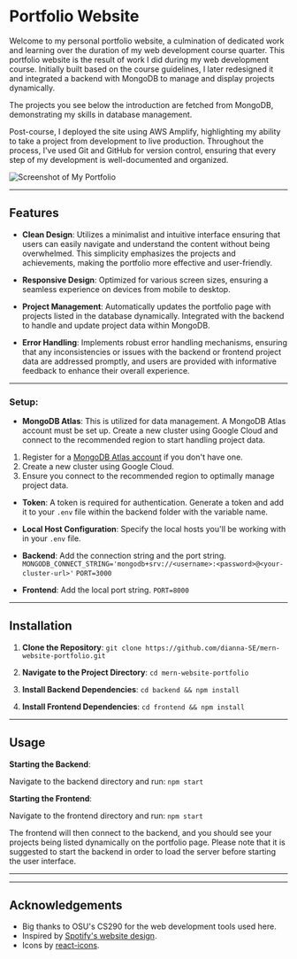 # Portfolio Website

Welcome to my personal portfolio website, a culmination of dedicated work and learning over the duration of my web development course quarter. This portfolio website is the result of work I did during my web development course. Initially built based on the course guidelines, I later redesigned it and integrated a backend with MongoDB to manage and display projects dynamically.

The projects you see below the introduction are fetched from MongoDB, demonstrating my skills in database management.

Post-course, I deployed the site using AWS Amplify, highlighting my ability to take a project from development to live production. Throughout the process, I've used Git and GitHub for version control, ensuring that every step of my development is well-documented and organized.

![Screenshot of My Portfolio](./frontend/images/screenshot.png)

---

## Features
- **Clean Design**: Utilizes a minimalist and intuitive interface ensuring that users can easily navigate and understand the content without being overwhelmed. This simplicity emphasizes the projects and achievements, making the portfolio more effective and user-friendly.

- **Responsive Design**: Optimized for various screen sizes, ensuring a seamless experience on devices from mobile to desktop.

- **Project Management**: Automatically updates the portfolio page with projects listed in the database dynamically. Integrated with the backend to handle and update project data within MongoDB.

- **Error Handling**:  Implements robust error handling mechanisms, ensuring that any inconsistencies or issues with the backend or frontend project data are addressed promptly, and users are provided with informative feedback to enhance their overall experience.

---

### Setup:
- **MongoDB Atlas**: This is utilized for data management. A MongoDB Atlas account must be set up. Create a new cluster using Google Cloud and connect to the recommended region to start handling project data.
1. Register for a [MongoDB Atlas account](https://www.mongodb.com/cloud/atlas/register) if you don't have one.
2. Create a new cluster using Google Cloud.
3. Ensure you connect to the recommended region to optimally manage project data.
  
- **Token**: A token is required for authentication. Generate a token and add it to your `.env` file within the backend folder with the variable name.


- **Local Host Configuration**: Specify the local hosts you'll be working with in your `.env` file. 
- **Backend**: Add the connection string and the port string.
`MONGODB_CONNECT_STRING='mongodb+srv://<username>:<password>@<your-cluster-url>'`
`PORT=3000`

- **Frontend**: Add the local port string.
`PORT=8000`

---
## Installation

1. **Clone the Repository**:
```git clone https://github.com/dianna-SE/mern-website-portfolio.git```

2. **Navigate to the Project Directory**:
```cd mern-website-portfolio```

3. **Install Backend Dependencies**:
```cd backend && npm install```

4. **Install Frontend Dependencies**:
```cd frontend && npm install```

---

## Usage

**Starting the Backend**:

Navigate to the backend directory and run:
```npm start```

**Starting the Frontend**:

Navigate to the frontend directory and run:
```npm start```

The frontend will then connect to the backend, and you should see your projects being listed dynamically on the portfolio page. Please note that it is suggested to start the backend in order to load the server before starting the user interface.

---

---

## Acknowledgements

- Big thanks to OSU's CS290 for the web development tools used here.
- Inspired by [Spotify's website design](https://www.lifeatspotify.com/students).
- Icons by [react-icons](https://react-icons.github.io/react-icons/).

